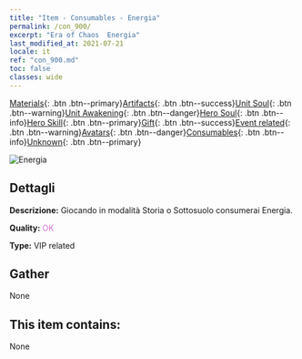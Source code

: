 ```yaml
---
title: "Item - Consumables - Energia"
permalink: /con_900/
excerpt: "Era of Chaos  Energia"
last_modified_at: 2021-07-21
locale: it
ref: "con_900.md"
toc: false
classes: wide
---
```

 [Materials](/ItemsIT/){: .btn .btn--primary}[Artifacts](/ItemsIT/Artifacts/){: .btn .btn--success}[Unit Soul](/ItemsIT/UnitSoul/){: .btn .btn--warning}[Unit Awakening](/ItemsIT/UnitAwakening/){: .btn .btn--danger}[Hero Soul](/ItemsIT/HeroSoul/){: .btn .btn--info}[Hero Skill](/ItemsIT/HeroSkill/){: .btn .btn--primary}[Gift](/ItemsIT/Gift/){: .btn .btn--success}[Event related](/ItemsIT/Events/){: .btn .btn--warning}[Avatars](/ItemsIT/Avatars/){: .btn .btn--danger}[Consumables](/ItemsIT/Consumables/){: .btn .btn--info}[Unknown](/ItemsIT/Unknown/){: .btn .btn--primary}

 ![Energia](/images/t/i_104.png)

## Dettagli
 **Descrizione:** Giocando in modalità Storia o Sottosuolo consumerai Energia.

 **Quality:** <span style="color: #DA70D6">OK</span>

 **Type:** VIP related

## Gather

  None

## This item contains:

  None

